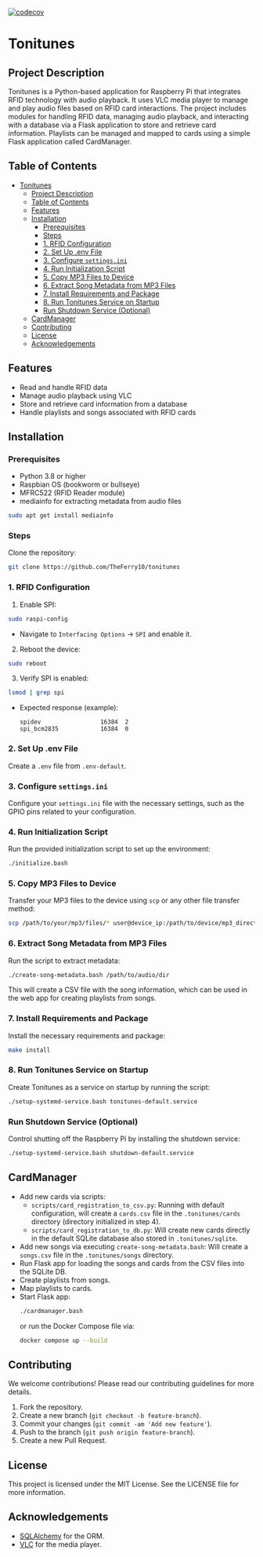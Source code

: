 [![codecov](https://codecov.io/gh/TheFerry10/tonitunes/graph/badge.svg?token=8VJC5PQGJI)](https://codecov.io/gh/TheFerry10/tonitunes)
# Tonitunes

## Project Description
Tonitunes is a Python-based application for Raspberry Pi that integrates RFID technology with audio playback. It uses VLC media player to manage and play audio files based on RFID card interactions. The project includes modules for handling RFID data, managing audio playback, and interacting with a database via a Flask application to store and retrieve card information. Playlists can be managed and mapped to cards using a simple Flask application called CardManager.


## Table of Contents

- [Tonitunes](#tonitunes)
  - [Project Description](#project-description)
  - [Table of Contents](#table-of-contents)
  - [Features](#features)
  - [Installation](#installation)
    - [Prerequisites](#prerequisites)
    - [Steps](#steps)
    - [1. RFID Configuration](#1-rfid-configuration)
    - [2. Set Up .env File](#2-set-up-env-file)
    - [3. Configure `settings.ini`](#3-configure-settingsini)
    - [4. Run Initialization Script](#4-run-initialization-script)
    - [5. Copy MP3 Files to Device](#5-copy-mp3-files-to-device)
    - [6. Extract Song Metadata from MP3 Files](#6-extract-song-metadata-from-mp3-files)
    - [7. Install Requirements and Package](#7-install-requirements-and-package)
    - [8. Run Tonitunes Service on Startup](#8-run-tonitunes-service-on-startup)
    - [Run Shutdown Service (Optional)](#run-shutdown-service-optional)
  - [CardManager](#cardmanager)
  - [Contributing](#contributing)
  - [License](#license)
  - [Acknowledgements](#acknowledgements)


## Features

- Read and handle RFID data
- Manage audio playback using VLC
- Store and retrieve card information from a database
- Handle playlists and songs associated with RFID cards

## Installation

### Prerequisites

- Python 3.8 or higher
- Raspbian OS (bookworm or bullseye)
- MFRC522 (RFID Reader module)
- mediainfo for extracting metadata from audio files
```bash
sudo apt get install mediainfo
```

### Steps

Clone the repository:
```bash
git clone https://github.com/TheFerry10/tonitunes
```

### 1. RFID Configuration

1. Enable SPI:
  ```bash
  sudo raspi-config
  ```
  - Navigate to `Interfacing Options` -> `SPI` and enable it.
2. Reboot the device:
  ```bash
  sudo reboot
  ```
3. Verify SPI is enabled:
  ```bash
  lsmod | grep spi
  ```
  - Expected response (example):
    ```
    spidev                 16384  2
    spi_bcm2835            16384  0
    ```

### 2. Set Up .env File

Create a `.env` file from `.env-default`.

### 3. Configure `settings.ini`

Configure your `settings.ini` file with the necessary settings, such as the GPIO pins related to your configuration.

### 4. Run Initialization Script

Run the provided initialization script to set up the environment:
  ```bash
  ./initialize.bash
  ```

### 5. Copy MP3 Files to Device

Transfer your MP3 files to the device using `scp` or any other file transfer method:
  ```bash
  scp /path/to/your/mp3/files/* user@device_ip:/path/to/device/mp3_directory/
  ```

### 6. Extract Song Metadata from MP3 Files

Run the script to extract metadata:
  ```bash
  ./create-song-metadata.bash /path/to/audio/dir
  ```
This will create a CSV file with the song information, which can be used in the web app for creating playlists from songs.

### 7. Install Requirements and Package

Install the necessary requirements and package:
  ```bash
  make install
  ```

### 8. Run Tonitunes Service on Startup

Create Tonitunes as a service on startup by running the script:
  ```bash
  ./setup-systemd-service.bash tonitunes-default.service
  ```

### Run Shutdown Service (Optional)

Control shutting off the Raspberry Pi by installing the shutdown service:
  ```bash
  ./setup-systemd-service.bash shutdown-default.service
  ```

## CardManager

- Add new cards via scripts:
  - `scripts/card_registration_to_csv.py`: Running with default configuration, will create a `cards.csv` file in the `.tonitunes/cards` directory (directory initialized in step 4).
  - `scripts/card_registration_to_db.py`: Will create new cards directly in the default SQLite database also stored in `.tonitunes/sqlite`.
- Add new songs via executing `create-song-metadata.bash`: Will create a `songs.csv` file in the `.tonitunes/songs` directory.
- Run Flask app for loading the songs and cards from the CSV files into the SQLite DB.
- Create playlists from songs.
- Map playlists to cards.
- Start Flask app:
  ```bash
  ./cardmanager.bash
  ```
  or run the Docker Compose file via:
  ```bash
  docker compose up --build
  ```

## Contributing

We welcome contributions! Please read our contributing guidelines for more details.

1. Fork the repository.
2. Create a new branch (`git checkout -b feature-branch`).
3. Commit your changes (`git commit -am 'Add new feature'`).
4. Push to the branch (`git push origin feature-branch`).
5. Create a new Pull Request.

## License

This project is licensed under the MIT License. See the LICENSE file for more information.

## Acknowledgements

- [SQLAlchemy](https://www.sqlalchemy.org/) for the ORM.
- [VLC](https://www.videolan.org/vlc/) for the media player.
